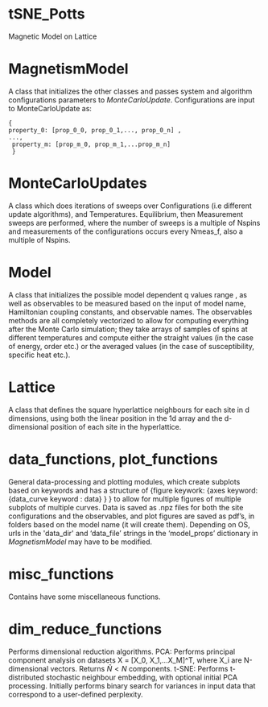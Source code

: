 # tSNE_Potts
Magnetic Model on Lattice
                
# MagnetismModel
A class that initializes the other classes and passes system and algorithm configurations parameters to *MonteCarloUpdate*.
Configurations are input to MonteCarloUpdate as:

```
{
property_0: [prop_0_0, prop_0_1,..., prop_0_n] ,
..., 
 property_m: [prop_m_0, prop_m_1,...prop_m_n]
 }
```

# MonteCarloUpdates
A class which does iterations of sweeps over Configurations (i.e different update algorithms), and Temperatures. Equilibrium, then Measurement sweeps are performed, where the number of sweeps is a multiple of Nspins and measurements of the configurations occurs every Nmeas_f, also a multiple of Nspins. 
  
# Model
A class that initializes the possible model dependent q values range , as well as observables to be measured based on the input of model name, Hamiltonian coupling constants, and observable names. The observables methods are all completely vectorized to allow for computing everything after the Monte Carlo simulation; they take arrays of samples of spins at different temperatures and compute either the straight values (in the case of energy, order etc.) or the averaged values (in the case of susceptibility, specific heat etc.). 
 
# Lattice
A class that defines the square hyperlattice neighbours for each site in d dimensions, using both the linear position in the 1d array and the d-dimensional position of each site in the hyperlattice. 

# data_functions, plot_functions
General data-processing and plotting modules, which create subplots based on keywords and has a structure of {figure keywork: {axes keyword: {data_curve keyword : data} } } to allow for multiple figures of multiple subplots of multiple curves. Data is saved as .npz files for both the site configurations and the observables, and plot figures are saved  as pdf’s, in folders based on the model name (it will create them). Depending on OS, urls in the 'data_dir' and ‘data_file’ strings in the ‘model_props’ dictionary in *MagnetismModel* may have to be modified. 

# misc_functions
Contains have some miscellaneous functions.

# dim_reduce_functions
Performs dimensional reduction algorithms.
PCA: Performs principal component analysis on datasets X = [X_0, X_1,...X_M]^T, where X_i are N-dimensional vectors. Returns $\tilde{N} < N$ components.
t-SNE: Performs t-distributed stochastic neighbour embedding, with optional initial PCA processing. Initially performs binary search for variances in input data that correspond to a user-defined perplexity.